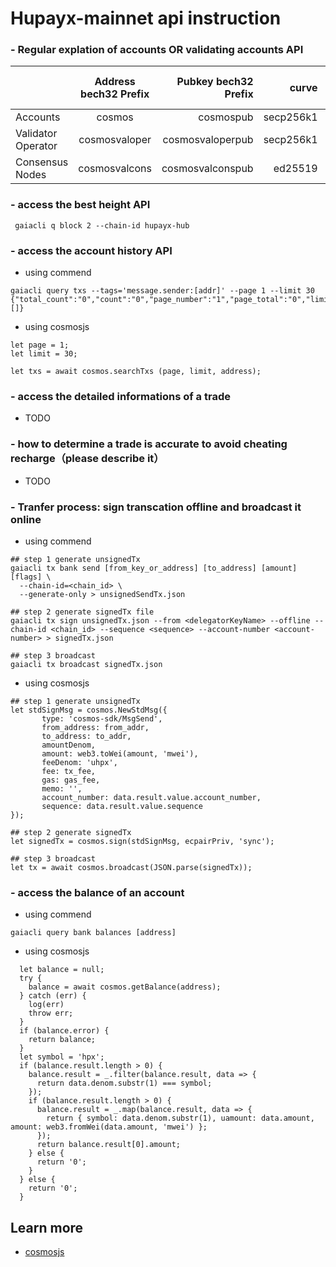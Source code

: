 # Hupayx-mainnet api instruction

### - Regular explation of accounts OR validating accounts API

|          |      Address bech32 Prefix      |  Pubkey bech32 Prefix | curve| address byte length | pubkey byte length |
|----------|:-------------:|------:|------:|------:| ------:|
| Accounts |  cosmos | cosmospub | secp256k1 | 20 | 33 |
| Validator Operator | cosmosvaloper   | cosmosvaloperpub | secp256k1 | 20 | 33 |
| Consensus Nodes | cosmosvalcons | cosmosvalconspub | ed25519 | 20 | 32 |


### - access the best height API

```
 gaiacli q block 2 --chain-id hupayx-hub
```


### - access the account history API
- using commend
```
gaiacli query txs --tags='message.sender:[addr]' --page 1 --limit 30
{"total_count":"0","count":"0","page_number":"1","page_total":"0","limit":"30","txs":[]}
```
 
- using cosmosjs
```
let page = 1;
let limit = 30;

let txs = await cosmos.searchTxs (page, limit, address);
```


### - access the detailed informations of a trade

* TODO 

### - how to determine a trade is accurate to avoid cheating recharge（please describe it）

* TODO 

### - Tranfer process: sign transcation offline and broadcast it online
- using commend
```
## step 1 generate unsignedTx
gaiacli tx bank send [from_key_or_address] [to_address] [amount] [flags] \
  --chain-id=<chain_id> \
  --generate-only > unsignedSendTx.json

## step 2 generate signedTx file
gaiacli tx sign unsignedTx.json --from <delegatorKeyName> --offline --chain-id <chain_id> --sequence <sequence> --account-number <account-number> > signedTx.json

## step 3 broadcast
gaiacli tx broadcast signedTx.json
```

- using cosmosjs
```
## step 1 generate unsignedTx
let stdSignMsg = cosmos.NewStdMsg({
       type: 'cosmos-sdk/MsgSend',
       from_address: from_addr,
       to_address: to_addr,
       amountDenom,
       amount: web3.toWei(amount, 'mwei'),
       feeDenom: 'uhpx',
       fee: tx_fee,
       gas: gas_fee,
       memo: '',
       account_number: data.result.value.account_number,
       sequence: data.result.value.sequence
});

## step 2 generate signedTx
let signedTx = cosmos.sign(stdSignMsg, ecpairPriv, 'sync');

## step 3 broadcast
let tx = await cosmos.broadcast(JSON.parse(signedTx));
```


### - access the balance of an account
- using commend
```
gaiacli query bank balances [address]
```
 
 - using cosmosjs
```
  let balance = null;
  try {
    balance = await cosmos.getBalance(address);
  } catch (err) {
    log(err)
    throw err;
  }
  if (balance.error) {
    return balance;
  }
  let symbol = 'hpx';
  if (balance.result.length > 0) {
    balance.result = _.filter(balance.result, data => {
      return data.denom.substr(1) === symbol;
    });
    if (balance.result.length > 0) {
      balance.result = _.map(balance.result, data => {
        return { symbol: data.denom.substr(1), uamount: data.amount, amount: web3.fromWei(data.amount, 'mwei') };
      });
      return balance.result[0].amount;
    } else {
      return '0';
    }
  } else {
    return '0';
  }
  ```

## Learn more
- [cosmosjs](https://github.com/OWDIN/cosmosjs)



